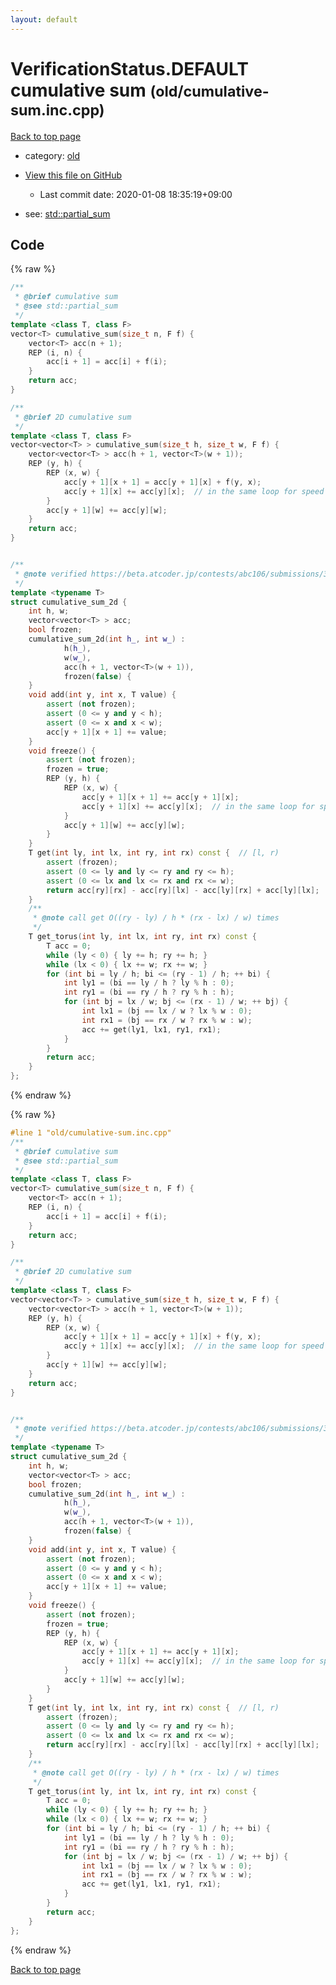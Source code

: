 ```yaml
---
layout: default
---
```


<!-- mathjax config similar to math.stackexchange -->
<script type="text/javascript" async
  src="https://cdnjs.cloudflare.com/ajax/libs/mathjax/2.7.5/MathJax.js?config=TeX-MML-AM_CHTML">
</script>
<script type="text/x-mathjax-config">
  MathJax.Hub.Config({
    TeX: { equationNumbers: { autoNumber: "AMS" }},
    tex2jax: {
      inlineMath: [ ['$','$'] ],
      processEscapes: true
    },
    "HTML-CSS": { matchFontHeight: false },
    displayAlign: "left",
    displayIndent: "2em"
  });
</script>

<script type="text/javascript" src="https://cdnjs.cloudflare.com/ajax/libs/jquery/3.4.1/jquery.min.js"></script>
<script src="https://cdn.jsdelivr.net/npm/jquery-balloon-js@1.1.2/jquery.balloon.min.js" integrity="sha256-ZEYs9VrgAeNuPvs15E39OsyOJaIkXEEt10fzxJ20+2I=" crossorigin="anonymous"></script>
<script type="text/javascript" src="../../assets/js/copy-button.js"></script>
<link rel="stylesheet" href="../../assets/css/copy-button.css" />


# VerificationStatus.DEFAULT cumulative sum <small>(old/cumulative-sum.inc.cpp)</small>

<a href="../../index.html">Back to top page</a>

* category: <a href="../../index.html#149603e6c03516362a8da23f624db945">old</a>
* <a href="{{ site.github.repository_url }}/blob/master/old/cumulative-sum.inc.cpp">View this file on GitHub</a>
    - Last commit date: 2020-01-08 18:35:19+09:00


* see: <a href="std::partial_sum">std::partial_sum</a>


## Code

<a id="unbundled"></a>
{% raw %}
```cpp
/**
 * @brief cumulative sum
 * @see std::partial_sum
 */
template <class T, class F>
vector<T> cumulative_sum(size_t n, F f) {
    vector<T> acc(n + 1);
    REP (i, n) {
        acc[i + 1] = acc[i] + f(i);
    }
    return acc;
}

/**
 * @brief 2D cumulative sum
 */
template <class T, class F>
vector<vector<T> > cumulative_sum(size_t h, size_t w, F f) {
    vector<vector<T> > acc(h + 1, vector<T>(w + 1));
    REP (y, h) {
        REP (x, w) {
            acc[y + 1][x + 1] = acc[y + 1][x] + f(y, x);
            acc[y + 1][x] += acc[y][x];  // in the same loop for speed
        }
        acc[y + 1][w] += acc[y][w];
    }
    return acc;
}


/**
 * @note verified https://beta.atcoder.jp/contests/abc106/submissions/3361728
 */
template <typename T>
struct cumulative_sum_2d {
    int h, w;
    vector<vector<T> > acc;
    bool frozen;
    cumulative_sum_2d(int h_, int w_) :
            h(h_),
            w(w_),
            acc(h + 1, vector<T>(w + 1)),
            frozen(false) {
    }
    void add(int y, int x, T value) {
        assert (not frozen);
        assert (0 <= y and y < h);
        assert (0 <= x and x < w);
        acc[y + 1][x + 1] += value;
    }
    void freeze() {
        assert (not frozen);
        frozen = true;
        REP (y, h) {
            REP (x, w) {
                acc[y + 1][x + 1] += acc[y + 1][x];
                acc[y + 1][x] += acc[y][x];  // in the same loop for speed
            }
            acc[y + 1][w] += acc[y][w];
        }
    }
    T get(int ly, int lx, int ry, int rx) const {  // [l, r)
        assert (frozen);
        assert (0 <= ly and ly <= ry and ry <= h);
        assert (0 <= lx and lx <= rx and rx <= w);
        return acc[ry][rx] - acc[ry][lx] - acc[ly][rx] + acc[ly][lx];
    }
    /**
     * @note call get O((ry - ly) / h * (rx - lx) / w) times
     */
    T get_torus(int ly, int lx, int ry, int rx) const {
        T acc = 0;
        while (ly < 0) { ly += h; ry += h; }
        while (lx < 0) { lx += w; rx += w; }
        for (int bi = ly / h; bi <= (ry - 1) / h; ++ bi) {
            int ly1 = (bi == ly / h ? ly % h : 0);
            int ry1 = (bi == ry / h ? ry % h : h);
            for (int bj = lx / w; bj <= (rx - 1) / w; ++ bj) {
                int lx1 = (bj == lx / w ? lx % w : 0);
                int rx1 = (bj == rx / w ? rx % w : w);
                acc += get(ly1, lx1, ry1, rx1);
            }
        }
        return acc;
    }
};

```
{% endraw %}

<a id="bundled"></a>
{% raw %}
```cpp
#line 1 "old/cumulative-sum.inc.cpp"
/**
 * @brief cumulative sum
 * @see std::partial_sum
 */
template <class T, class F>
vector<T> cumulative_sum(size_t n, F f) {
    vector<T> acc(n + 1);
    REP (i, n) {
        acc[i + 1] = acc[i] + f(i);
    }
    return acc;
}

/**
 * @brief 2D cumulative sum
 */
template <class T, class F>
vector<vector<T> > cumulative_sum(size_t h, size_t w, F f) {
    vector<vector<T> > acc(h + 1, vector<T>(w + 1));
    REP (y, h) {
        REP (x, w) {
            acc[y + 1][x + 1] = acc[y + 1][x] + f(y, x);
            acc[y + 1][x] += acc[y][x];  // in the same loop for speed
        }
        acc[y + 1][w] += acc[y][w];
    }
    return acc;
}


/**
 * @note verified https://beta.atcoder.jp/contests/abc106/submissions/3361728
 */
template <typename T>
struct cumulative_sum_2d {
    int h, w;
    vector<vector<T> > acc;
    bool frozen;
    cumulative_sum_2d(int h_, int w_) :
            h(h_),
            w(w_),
            acc(h + 1, vector<T>(w + 1)),
            frozen(false) {
    }
    void add(int y, int x, T value) {
        assert (not frozen);
        assert (0 <= y and y < h);
        assert (0 <= x and x < w);
        acc[y + 1][x + 1] += value;
    }
    void freeze() {
        assert (not frozen);
        frozen = true;
        REP (y, h) {
            REP (x, w) {
                acc[y + 1][x + 1] += acc[y + 1][x];
                acc[y + 1][x] += acc[y][x];  // in the same loop for speed
            }
            acc[y + 1][w] += acc[y][w];
        }
    }
    T get(int ly, int lx, int ry, int rx) const {  // [l, r)
        assert (frozen);
        assert (0 <= ly and ly <= ry and ry <= h);
        assert (0 <= lx and lx <= rx and rx <= w);
        return acc[ry][rx] - acc[ry][lx] - acc[ly][rx] + acc[ly][lx];
    }
    /**
     * @note call get O((ry - ly) / h * (rx - lx) / w) times
     */
    T get_torus(int ly, int lx, int ry, int rx) const {
        T acc = 0;
        while (ly < 0) { ly += h; ry += h; }
        while (lx < 0) { lx += w; rx += w; }
        for (int bi = ly / h; bi <= (ry - 1) / h; ++ bi) {
            int ly1 = (bi == ly / h ? ly % h : 0);
            int ry1 = (bi == ry / h ? ry % h : h);
            for (int bj = lx / w; bj <= (rx - 1) / w; ++ bj) {
                int lx1 = (bj == lx / w ? lx % w : 0);
                int rx1 = (bj == rx / w ? rx % w : w);
                acc += get(ly1, lx1, ry1, rx1);
            }
        }
        return acc;
    }
};

```
{% endraw %}

<a href="../../index.html">Back to top page</a>

